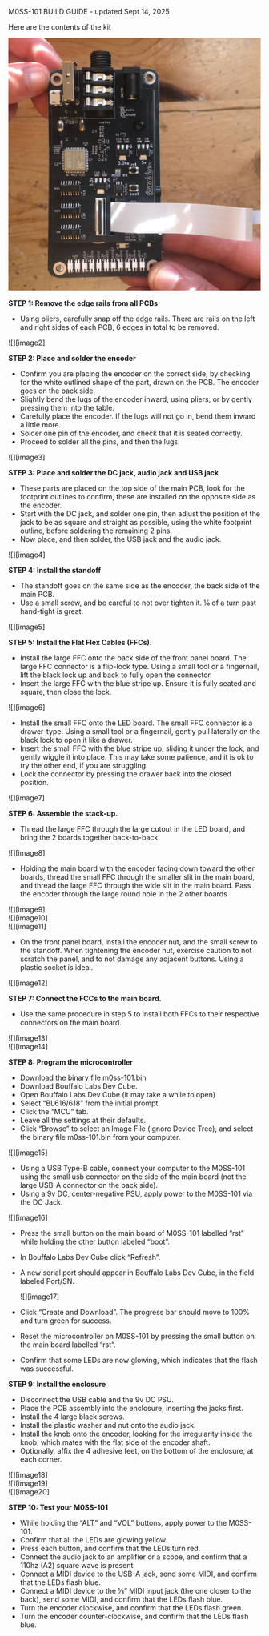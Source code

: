 M0SS-101 BUILD GUIDE \- updated Sept 14, 2025

Here are the contents of the kit

![image 1](/images/image1.jpg)

**STEP 1: Remove the edge rails from all PCBs**

- Using pliers, carefully snap off the edge rails. There are rails on the left and right sides of each PCB, 6 edges in total to be removed.

![][image2]

**STEP 2: Place and solder the encoder**

- Confirm you are placing the encoder on the correct side, by checking for the white outlined shape of the part, drawn on the PCB. The encoder goes on the back side.  
- Slightly bend the lugs of the encoder inward, using pliers, or by gently pressing them into the table.  
- Carefully place the encoder. If the lugs will not go in, bend them inward a little more.  
- Solder one pin of the encoder, and check that it is seated correctly.  
- Proceed to solder all the pins, and then the lugs.

![][image3]

**STEP 3: Place and solder the DC jack, audio jack and USB jack**

- These parts are placed on the top side of the main PCB, look for the footprint outlines to confirm, these are installed on the opposite side as the encoder.  
- Start with the DC jack, and solder one pin, then adjust the position of the jack to be as square and straight as possible, using the white footprint outline, before soldering the remaining 2 pins.  
- Now place, and then solder, the USB jack and the audio jack.

![][image4]

**STEP 4: Install the standoff**

- The standoff goes on the same side as the encoder, the back side of the main PCB.  
- Use a small screw, and be careful to not over tighten it. ⅛ of a turn past hand-tight is great.

![][image5]

**STEP 5: Install the Flat Flex Cables (FFCs).**

- Install the large FFC onto the back side of the front panel board. The large FFC connector is a flip-lock type. Using a small tool or a fingernail, lift the black lock up and back to fully open the connector.   
- Insert the large FFC with the blue stripe up. Ensure it is fully seated and square, then close the lock.

![][image6]

- Install the small FFC onto the LED board. The small FFC connector is a drawer-type. Using a small tool or a fingernail, gently pull laterally on the black lock to open it like a drawer.  
- Insert the small FFC with the blue stripe up, sliding it under the lock, and gently wiggle it into place. This may take some patience, and it is ok to try the other end, if you are struggling.  
- Lock the connector by pressing the drawer back into the closed position.

![][image7]

**STEP 6: Assemble the stack-up.**

- Thread the large FFC through the large cutout in the LED board, and bring the 2 boards together back-to-back.

![][image8]

- Holding the main board with the encoder facing down toward the other boards, thread the small FFC through the smaller slit in the main board, and thread the large FFC through the wide slit in the main board. Pass the encoder through the large round hole in the 2 other boards

![][image9]  
![][image10]  
![][image11]

- On the front panel board, install the encoder nut, and the small screw to the standoff. When tightening the encoder nut, exercise caution to not scratch the panel, and to not damage any adjacent buttons. Using a plastic socket is ideal.

![][image12]

**STEP 7: Connect the FCCs to the main board.**

- Use the same procedure in step 5 to install both FFCs to their respective connectors on the main board.


![][image13]  
![][image14]

**STEP 8: Program the microcontroller**

- Download the binary file m0ss-101.bin  
- Download Bouffalo Labs Dev Cube.  
- Open Bouffalo Labs Dev Cube (it may take a while to open)  
- Select “BL616/618” from the initial prompt.  
- Click the “MCU” tab.  
- Leave all the settings at their defaults.  
- Click “Browse” to select an Image File (ignore Device Tree), and select the binary file m0ss-101.bin from your computer.

![][image15]

- Using a USB Type-B cable, connect your computer to the M0SS-101 using the small usb connector on the side of the main board (not the large USB-A connector on the back side).  
- Using a 9v DC, center-negative PSU, apply power to the M0SS-101 via the DC Jack.

![][image16]

- Press the small button on the main board of M0SS-101 labelled “rst” while holding the other button labeled “boot”.  
- In Bouffalo Labs Dev Cube click “Refresh”.  
- A new serial port should appear in Bouffalo Labs Dev Cube, in the field labeled Port/SN.  
    
  ![][image17]  
    
- Click “Create and Download”. The progress bar should move to 100% and turn green for success.  
- Reset the microcontroller on M0SS-101 by pressing the small button on the main board labelled “rst”.  
- Confirm that some LEDs are now glowing, which indicates that the flash was successful.

**STEP 9: Install the enclosure**

- Disconnect the USB cable and the 9v DC PSU.  
- Place the PCB assembly into the enclosure, inserting the jacks first.  
- Install the 4 large black screws.  
- Install the plastic washer and nut onto the audio jack.  
- Install the knob onto the encoder, looking for the irregularity inside the knob, which mates with the flat side of the encoder shaft.  
- Optionally, affix the 4 adhesive feet, on the bottom of the enclosure, at each corner.

![][image18]  
![][image19]  
![][image20]

**STEP 10: Test your M0SS-101**

- While holding the “ALT” and “VOL” buttons, apply power to the M0SS-101.  
- Confirm that all the LEDs are glowing yellow.  
- Press each button, and confirm that the LEDs turn red.  
- Connect the audio jack to an amplifier or a scope, and confirm that a 110hz (A2) square wave is present.  
- Connect a MIDI device to the USB-A jack, send some MIDI, and confirm that the LEDs flash blue.  
- Connect a MIDI device to the ⅛” MIDI input jack (the one closer to the back), send some MIDI, and confirm that the LEDs flash blue.  
- Turn the encoder clockwise, and confirm that the LEDs flash green.  
- Turn the encoder counter-clockwise, and confirm that the LEDs flash blue.
